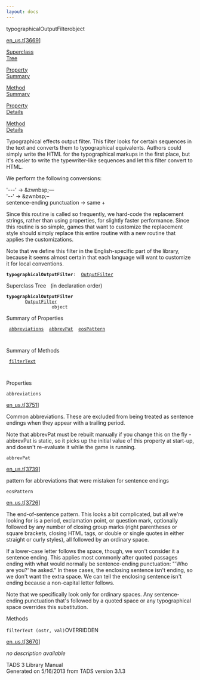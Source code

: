 ```yaml
---
layout: docs
---
```

<span class="title">typographicalOutputFilter</span><span class="type">object</span>

[en_us.t](../file/en_us.t.html)\[[3669](../source/en_us.t.html#3669)\]

[Superclass  
Tree](#_SuperClassTree_)

[Property  
Summary](#_PropSummary_)

[Method  
Summary](#_MethodSummary_)

[Property  
Details](#_Properties_)

[Method  
Details](#_Methods_)

<div class="fdesc">

Typographical effects output filter. This filter looks for certain
sequences in the text and converts them to typographical equivalents.
Authors could simply write the HTML for the typographical markups in the
first place, but it's easier to write the typewriter-like sequences and
let this filter convert to HTML.

We perform the following conversions:

'---' -\> &zwnbsp;&mdash;  
'--' -\> &zwnbsp;&ndash;  
sentence-ending punctuation -\> same + &ensp;

Since this routine is called so frequently, we hard-code the replacement
strings, rather than using properties, for slightly faster performance.
Since this routine is so simple, games that want to customize the
replacement style should simply replace this entire routine with a new
routine that applies the customizations.

Note that we define this filter in the English-specific part of the
library, because it seems almost certain that each language will want to
customize it for local conventions.

**`typographicalOutputFilter`**` :   `[`OutputFilter`](../object/OutputFilter.html)

</div>

<span id="_SuperClassTree_"></span>

<div class="mjhd">

<span class="hdln">Superclass Tree</span>   (in declaration order)

</div>

**`typographicalOutputFilter`**  
`         `[`OutputFilter`](../object/OutputFilter.html)  
`                 object`  
<span id="_PropSummary_"></span>

<div class="mjhd">

<span class="hdln">Summary of Properties</span>  

</div>

` `[`abbreviations`](#abbreviations)`  `[`abbrevPat`](#abbrevPat)`  `[`eosPattern`](#eosPattern)`  `

` `

<span id="_MethodSummary_"></span>

<div class="mjhd">

<span class="hdln">Summary of Methods</span>  

</div>

` `[`filterText`](#filterText)`  `

` `

<span id="_Properties_"></span>

<div class="mjhd">

<span class="hdln">Properties</span>  

</div>

<span id="abbreviations"></span>

`abbreviations`

[en_us.t](../file/en_us.t.html)\[[3751](../source/en_us.t.html#3751)\]

<div class="desc">

Common abbreviations. These are excluded from being treated as sentence
endings when they appear with a trailing period.

Note that abbrevPat must be rebuilt manually if you change this on the
fly - abbrevPat is static, so it picks up the initial value of this
property at start-up, and doesn't re-evaluate it while the game is
running.

</div>

<span id="abbrevPat"></span>

`abbrevPat`

[en_us.t](../file/en_us.t.html)\[[3739](../source/en_us.t.html#3739)\]

<div class="desc">

pattern for abbreviations that were mistaken for sentence endings

</div>

<span id="eosPattern"></span>

`eosPattern`

[en_us.t](../file/en_us.t.html)\[[3726](../source/en_us.t.html#3726)\]

<div class="desc">

The end-of-sentence pattern. This looks a bit complicated, but all we're
looking for is a period, exclamation point, or question mark, optionally
followed by any number of closing group marks (right parentheses or
square brackets, closing HTML tags, or double or single quotes in either
straight or curly styles), all followed by an ordinary space.

If a lower-case letter follows the space, though, we won't consider it a
sentence ending. This applies most commonly after quoted passages ending
with what would normally be sentence-ending punctuation: "'Who are you?'
he asked." In these cases, the enclosing sentence isn't ending, so we
don't want the extra space. We can tell the enclosing sentence isn't
ending because a non-capital letter follows.

Note that we specifically look only for ordinary spaces. Any
sentence-ending punctuation that's followed by a quoted space or any
typographical space overrides this substitution.

</div>

<span id="_Methods_"></span>

<div class="mjhd">

<span class="hdln">Methods</span>  

</div>

<span id="filterText"></span>

`filterText (ostr, val)`<span class="rem">OVERRIDDEN</span>

[en_us.t](../file/en_us.t.html)\[[3670](../source/en_us.t.html#3670)\]

<div class="desc">

*no description available*

</div>

<div class="ftr">

TADS 3 Library Manual  
Generated on 5/16/2013 from TADS version 3.1.3

</div>
